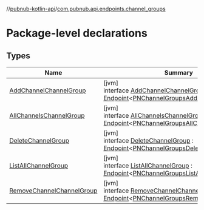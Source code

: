 //[pubnub-kotlin-api](../../index.md)/[com.pubnub.api.endpoints.channel_groups](index.md)

# Package-level declarations

## Types

| Name | Summary |
|---|---|
| [AddChannelChannelGroup](-add-channel-channel-group/index.md) | [jvm]<br>interface [AddChannelChannelGroup](-add-channel-channel-group/index.md) : [Endpoint](../com.pubnub.api/-endpoint/index.md)&lt;[PNChannelGroupsAddChannelResult](../../../../pubnub-core/pubnub-core-api/pubnub-core-api/com.pubnub.api.models.consumer.channel_group/-p-n-channel-groups-add-channel-result/index.md)&gt; |
| [AllChannelsChannelGroup](-all-channels-channel-group/index.md) | [jvm]<br>interface [AllChannelsChannelGroup](-all-channels-channel-group/index.md) : [Endpoint](../com.pubnub.api/-endpoint/index.md)&lt;[PNChannelGroupsAllChannelsResult](../../../../pubnub-core/pubnub-core-api/pubnub-core-api/com.pubnub.api.models.consumer.channel_group/-p-n-channel-groups-all-channels-result/index.md)&gt; |
| [DeleteChannelGroup](-delete-channel-group/index.md) | [jvm]<br>interface [DeleteChannelGroup](-delete-channel-group/index.md) : [Endpoint](../com.pubnub.api/-endpoint/index.md)&lt;[PNChannelGroupsDeleteGroupResult](../../../../pubnub-core/pubnub-core-api/pubnub-core-api/com.pubnub.api.models.consumer.channel_group/-p-n-channel-groups-delete-group-result/index.md)&gt; |
| [ListAllChannelGroup](-list-all-channel-group/index.md) | [jvm]<br>interface [ListAllChannelGroup](-list-all-channel-group/index.md) : [Endpoint](../com.pubnub.api/-endpoint/index.md)&lt;[PNChannelGroupsListAllResult](../../../../pubnub-core/pubnub-core-api/pubnub-core-api/com.pubnub.api.models.consumer.channel_group/-p-n-channel-groups-list-all-result/index.md)&gt; |
| [RemoveChannelChannelGroup](-remove-channel-channel-group/index.md) | [jvm]<br>interface [RemoveChannelChannelGroup](-remove-channel-channel-group/index.md) : [Endpoint](../com.pubnub.api/-endpoint/index.md)&lt;[PNChannelGroupsRemoveChannelResult](../../../../pubnub-core/pubnub-core-api/pubnub-core-api/com.pubnub.api.models.consumer.channel_group/-p-n-channel-groups-remove-channel-result/index.md)&gt; |
